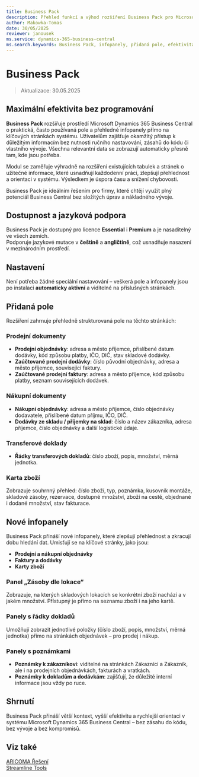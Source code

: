 ```yaml
---
title: Business Pack
description: Přehled funkcí a výhod rozšíření Business Pack pro Microsoft Dynamics 365 Business Central.
author: Makowka-Tomas
date: 30/05/2025
reviewer: janousek
ms.service: dynamics-365-business-central
ms.search.keywords: Business Pack, infopanely, přidaná pole, efektivita, bez kódu
---
```


# Business Pack

> Aktualizace: 30.05.2025

## **Maximální efektivita bez programování**

**Business Pack** rozšiřuje prostředí Microsoft Dynamics 365 Business Central o praktická, často používaná pole a přehledné infopanely přímo na klíčových stránkách systému. Uživatelům zajišťuje okamžitý přístup k důležitým informacím bez nutnosti ručního nastavování, zásahů do kódu či vlastního vývoje. Všechna relevantní data se zobrazují automaticky přesně tam, kde jsou potřeba.

Modul se zaměřuje výhradně na rozšíření existujících tabulek a stránek o užitečné informace, které usnadňují každodenní práci, zlepšují přehlednost a orientaci v systému. Výsledkem je úspora času a snížení chybovosti.

Business Pack je ideálním řešením pro firmy, které chtějí využít plný potenciál Business Central bez složitých úprav a nákladného vývoje.

## Dostupnost a jazyková podpora

Business Pack je dostupný pro licence **Essential** i **Premium** a je nasaditelný ve všech zemích.  
Podporuje jazykové mutace v **češtině** a **angličtině**, což usnadňuje nasazení v mezinárodním prostředí.

## Nastavení

Není potřeba žádné speciální nastavování – veškerá pole a infopanely jsou po instalaci **automaticky aktivní** a viditelné na příslušných stránkách.

## Přidaná pole

Rozšíření zahrnuje přehledně strukturovaná pole na těchto stránkách:

### Prodejní dokumenty

- **Prodejní objednávky**: adresa a město příjemce, přislíbené datum dodávky, kód způsobu platby, IČO, DIČ, stav skladové dodávky.
- **Zaúčtované prodejní dodávky**: číslo původní objednávky, adresa a město příjemce, související faktury.
- **Zaúčtované prodejní faktury**: adresa a město příjemce, kód způsobu platby, seznam souvisejících dodávek.

### Nákupní dokumenty

- **Nákupní objednávky**: adresa a město příjemce, číslo objednávky dodavatele, přislíbené datum příjmu, IČO, DIČ.
- **Dodávky ze skladu / příjemky na sklad**: číslo a název zákazníka, adresa příjemce, číslo objednávky a další logistické údaje.

### Transferové doklady

- **Řádky transferových dokladů**: číslo zboží, popis, množství, měrná jednotka.

### Karta zboží

Zobrazuje souhrnný přehled: číslo zboží, typ, poznámka, kusovník montáže, skladové zásoby, rezervace, dostupné množství, zboží na cestě, objednané i dodané množství, stav fakturace.

## Nové infopanely

Business Pack přináší nové infopanely, které zlepšují přehlednost a zkracují dobu hledání dat. Umisťují se na klíčové stránky, jako jsou:

- **Prodejní a nákupní objednávky**
- **Faktury a dodávky**
- **Karty zboží**

### Panel „Zásoby dle lokace“

Zobrazuje, na kterých skladových lokacích se konkrétní zboží nachází a v jakém množství. Přístupný je přímo na seznamu zboží i na jeho kartě.

### Panely s řádky dokladů

Umožňují zobrazit jednotlivé položky (číslo zboží, popis, množství, měrná jednotka) přímo na stránkách objednávek – pro prodej i nákup.

### Panely s poznámkami

- **Poznámky k zákazníkovi**: viditelné na stránkách Zákazníci a Zákazník, ale i na prodejních objednávkách, fakturách a vratkách.
- **Poznámky k dokladům a dodávkám**: zajišťují, že důležité interní informace jsou vždy po ruce.

## Shrnutí

Business Pack přináší větší kontext, vyšší efektivitu a rychlejší orientaci v systému Microsoft Dynamics 365 Business Central – bez zásahu do kódu, bez vývoje a bez kompromisů.

## Viz také

[ARICOMA Řešení](solutions.md)  
[Streamline Tools](streamlinetools.md)
